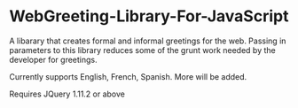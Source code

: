 # WebGreeting-Library-For-JavaScript
A libarary that creates formal and informal greetings for the web. 
Passing in parameters to this library reduces some of the grunt work needed by the developer for greetings.

Currently supports English, French, Spanish. More will be added. 

Requires JQuery 1.11.2 or above
